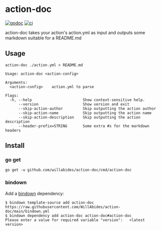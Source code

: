 # action-doc

[![godoc](https://godoc.org/github.com/willabides/action-doc?status.svg)](https://godoc.org/github.com/willabides/action-doc)
[![ci](https://github.com/WillAbides/action-doc/workflows/ci/badge.svg?branch=main&event=push)](https://github.com/WillAbides/action-doc/actions?query=workflow%3Aci+branch%3Amaster+event%3Apush)

action-doc takes your action's action.yml as input and outputs some markdown suitable for a README.md

## Usage

```shell
action-doc ./action.yml > README.md
```

<!--- everything between the next line and the "end usage output" comment is generated by script/generate-readme --->
<!--- start usage output --->
```
Usage: action-doc <action-config>

Arguments:
  <action-config>    action.yml to parse

Flags:
  -h, --help                       Show context-sensitive help.
      --version                    Show version and exit
      --skip-action-author         Skip outputting the action author
      --skip-action-name           Skip outputting the action name
      --skip-action-description    Skip outputting the action description
      --header-prefix=STRING       Some extra #s for the markdown headers
```
<!--- end usage output --->

## Install

### go get

`go get -u github.com/willabides/action-doc/cmd/action-doc`

### bindown

Add a [bindown](https://github.com/willabides/bindown) dependency:

```
$ bindown template-source add action-doc https://raw.githubusercontent.com/WillAbides/action-doc/main/bindown.yml
$ bindown dependency add action-doc action-doc#action-doc
Please enter a value for required variable "version":	<latest version>
```
